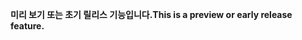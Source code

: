 <span data-ttu-id="63572-101">**미리 보기 또는 초기 릴리스 기능입니다.**</span><span class="sxs-lookup"><span data-stu-id="63572-101">**This is a preview or early release feature.**</span></span>